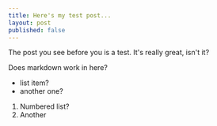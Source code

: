 ```yaml
---
title: Here's my test post...
layout: post
published: false
---
```

The post you see before you is a test. It's really great, isn't it?

Does markdown work in here?

- list item?
- another one?

1. Numbered list?
1. Another